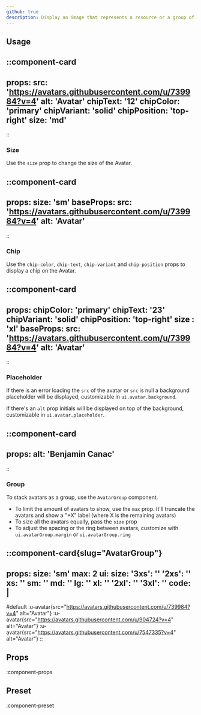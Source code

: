 ```yaml
---
github: true
description: Display an image that represents a resource or a group of resources.
---
```


## Usage

::component-card
---
props:
  src: 'https://avatars.githubusercontent.com/u/739984?v=4'
  alt: 'Avatar'
  chipText: '12'
  chipColor: 'primary'
  chipVariant: 'solid'
  chipPosition: 'top-right'
  size: 'md'
---
::

### Size

Use the `size` prop to change the size of the Avatar.

::component-card
---
props:
  size: 'sm'
baseProps:
  src: 'https://avatars.githubusercontent.com/u/739984?v=4'
  alt: 'Avatar'
---
::

### Chip

Use the `chip-color`, `chip-text`, `chip-variant` and `chip-position` props to display a chip on the Avatar.

::component-card
---
props:
  chipColor: 'primary'
  chipText: '23'
  chipVariant: 'solid'
  chipPosition: 'top-right'
  size : 'xl'
baseProps:
  src: 'https://avatars.githubusercontent.com/u/739984?v=4'
  alt: 'Avatar'
---
::

### Placeholder

If there is an error loading the `src` of the avatar or `src` is null a background placeholder will be displayed, customizable in `ui.avatar.background`.

If there's an `alt` prop initials will be displayed on top of the background, customizable in `ui.avatar.placeholder`.

::component-card
---
props:
  alt: 'Benjamin Canac'
---
::

### Group

To stack avatars as a group, use the `AvatarGroup` component.

- To limit the amount of avatars to show, use the `max` prop. It'll truncate the avatars and show a "+X" label (where X is the remaining avatars)
- To size all the avatars equally, pass the `size` prop
- To adjust the spacing or the ring between avatars, customize with `ui.avatarGroup.margin` or `ui.avatarGroup.ring`

::component-card{slug="AvatarGroup"}
---
props:
  size: 'sm'
  max: 2
ui:
  size:
    '3xs': ''
    '2xs': ''
    xs: ''
    sm: ''
    md: ''
    lg: ''
    xl: ''
    '2xl': ''
    '3xl': ''
code: |
  <UAvatar src="https://avatars.githubusercontent.com/u/739984?v=4" alt="benjamincanac" />
    <UAvatar src="https://avatars.githubusercontent.com/u/904724?v=4" alt="Atinux" />
    <UAvatar src="https://avatars.githubusercontent.com/u/7547335?v=4" alt="smarroufin" />
---

#default
:u-avatar{src="https://avatars.githubusercontent.com/u/739984?v=4" alt="Avatar"}
:u-avatar{src="https://avatars.githubusercontent.com/u/904724?v=4" alt="Avatar"}
:u-avatar{src="https://avatars.githubusercontent.com/u/7547335?v=4" alt="Avatar"}
::

## Props

:component-props

## Preset

:component-preset
